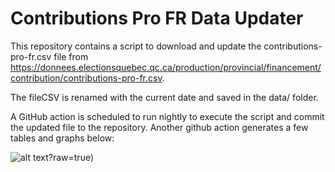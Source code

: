 # Contributions Pro FR Data Updater

This repository contains a script to download and update the contributions-pro-fr.csv file from https://donnees.electionsquebec.qc.ca/production/provincial/financement/contribution/contributions-pro-fr.csv. 

The fileCSV  is renamed with the current date and saved in the data/ folder. 

A GitHub action is scheduled to run nightly to execute the script and commit the updated file to the repository.
Another github action generates a few tables and graphs below:

![alt text]([https://github.com/[username]/[reponame]/blob/[branch]/image.jpg](https://github.com/SimonCoulombe/dons_elections_qc/blob/master/data/plot_super_tableau.png))?raw=true)


